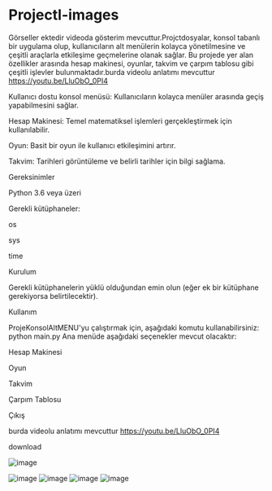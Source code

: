 # Projectl-images
Görseller ektedir videoda gösterim mevcuttur.Projctdosyalar, konsol tabanlı bir uygulama olup, kullanıcıların alt menülerin kolayca yönetilmesine ve çeşitli araçlarla etkileşime geçmelerine olanak sağlar. Bu projede yer alan özellikler arasında hesap makinesi, oyunlar, takvim ve çarpım tablosu gibi çeşitli işlevler bulunmaktadır.burda videolu anlatımı mevcuttur https://youtu.be/LluObO_0PI4

Kullanıcı dostu konsol menüsü: Kullanıcıların kolayca menüler arasında geçiş yapabilmesini sağlar.

Hesap Makinesi: Temel matematiksel işlemleri gerçekleştirmek için kullanılabilir.

Oyun: Basit bir oyun ile kullanıcı etkileşimini artırır.

Takvim: Tarihleri görüntüleme ve belirli tarihler için bilgi sağlama.


Gereksinimler

Python 3.6 veya üzeri

Gerekli kütüphaneler:

os

sys

time

Kurulum



Gerekli kütüphanelerin yüklü olduğundan emin olun (eğer ek bir kütüphane gerekiyorsa belirtilecektir).

Kullanım

ProjeKonsolAltMENU'yu çalıştırmak için, aşağıdaki komutu kullanabilirsiniz: python main.py Ana menüde aşağıdaki seçenekler mevcut olacaktır:

Hesap Makinesi

Oyun

Takvim

Çarpım Tablosu

Çıkış

burda videolu anlatımı mevcuttur https://youtu.be/LluObO_0PI4

download


![image](https://github.com/user-attachments/assets/db35071c-9053-4c84-9cc5-82fb0f01ef9d)

![image](https://github.com/user-attachments/assets/dfff8c36-c93d-4c1a-89a3-d8472dea3d36)
![image](https://github.com/user-attachments/assets/2c813563-4776-4689-8b40-f38ac9bca913)
![image](https://github.com/user-attachments/assets/13f2a1cd-8841-4172-8736-94fce74e7432)
![image](https://github.com/user-attachments/assets/9e52521b-56c0-4593-9847-f5007605cfa3)
